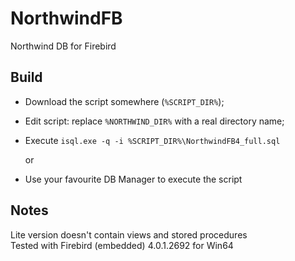 # NorthwindFB

Northwind DB for Firebird

## Build

- Download the script somewhere (`%SCRIPT_DIR%`);
- Edit script: replace `%NORTHWIND_DIR%` with a real directory name;
- Execute `isql.exe -q -i %SCRIPT_DIR%\NorthwindFB4_full.sql`

  or

- Use your favourite DB Manager to execute the script

## Notes

Lite version doesn't contain views and stored procedures  
Tested with Firebird (embedded) 4.0.1.2692 for Win64
